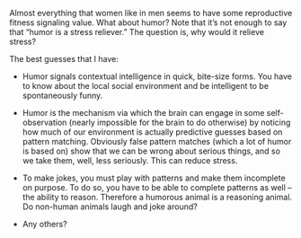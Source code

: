 Almost everything that women like in men seems to have some reproductive fitness signaling value. What about humor? Note that it’s not enough to say that “humor is a stress reliever.” The question is, why would it relieve stress?

The best guesses that I have:

-   Humor signals contextual intelligence in quick, bite-size forms. You have to know about the local social environment and be intelligent to be spontaneously funny.

-   Humor is the mechanism via which the brain can engage in some self-observation (nearly impossible for the brain to do otherwise) by noticing how much of our environment is actually predictive guesses based on pattern matching. Obviously false pattern matches (which a lot of humor is based on) show that we can be wrong about serious things, and so we take them, well, less seriously. This can reduce stress.

-   To make jokes, you must play with patterns and make them incomplete on purpose. To do so, you have to be able to complete patterns as well – the ability to reason. Therefore a humorous animal is a reasoning animal. Do non-human animals laugh and joke around?

-   Any others?